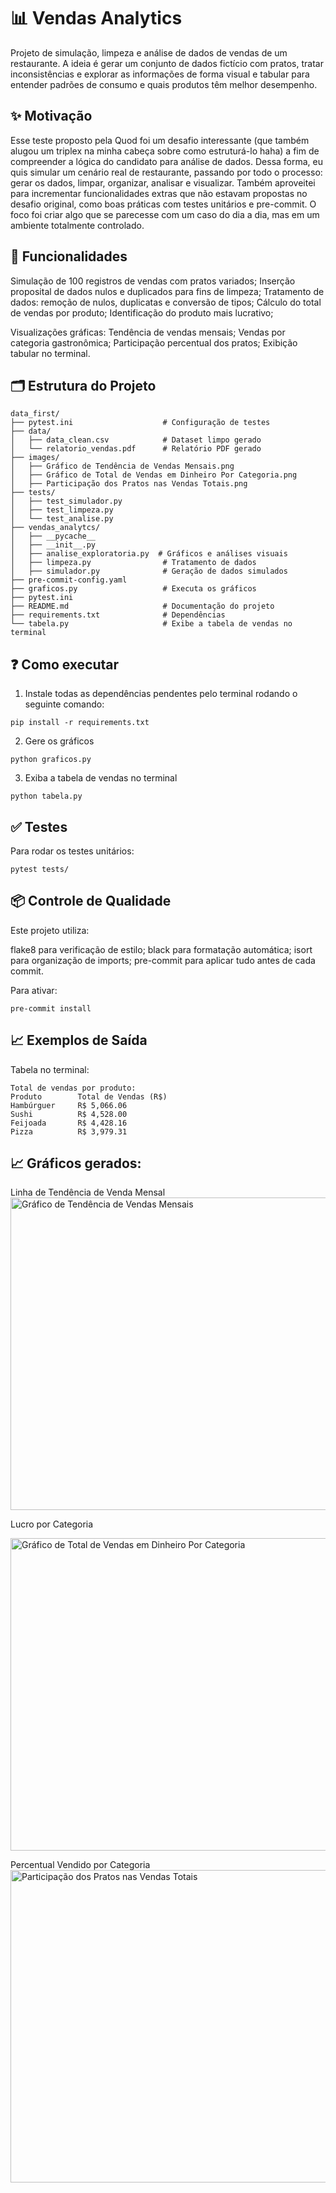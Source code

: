 # 📊 Vendas Analytics

Projeto de simulação, limpeza e análise de dados de vendas de um restaurante.
A ideia é gerar um conjunto de dados fictício com pratos, tratar inconsistências e explorar as informações de forma visual e tabular para entender padrões de consumo e quais produtos têm melhor desempenho.

## ✨ Motivação

Esse teste proposto pela Quod foi um desafio interessante (que também alugou um triplex na minha cabeça  sobre como estruturá-lo haha) a fim de compreender a lógica do candidato para análise de dados. Dessa forma, eu quis simular um cenário real de restaurante, passando por todo o processo: gerar os dados, limpar, organizar, analisar e visualizar.
Também aproveitei para incrementar funcionalidades extras que não estavam propostas no desafio original, como boas práticas com testes unitários e pre-commit.
O foco foi criar algo que se parecesse com um caso do dia a dia, mas em um ambiente totalmente controlado.

## 🧠 Funcionalidades

Simulação de 100 registros de vendas com pratos variados;
Inserção proposital de dados nulos e duplicados para fins de limpeza;
Tratamento de dados: remoção de nulos, duplicatas e conversão de tipos;
Cálculo do total de vendas por produto;
Identificação do produto mais lucrativo;

Visualizações gráficas:
Tendência de vendas mensais;
Vendas por categoria gastronômica;
Participação percentual dos pratos;
Exibição tabular no terminal.

## 🗂 Estrutura do Projeto

```
data_first/
├── pytest.ini                    # Configuração de testes
├── data/
│   ├── data_clean.csv            # Dataset limpo gerado
│   └── relatorio_vendas.pdf      # Relatório PDF gerado
├── images/
│   ├── Gráfico de Tendência de Vendas Mensais.png
│   ├── Gráfico de Total de Vendas em Dinheiro Por Categoria.png
│   ├── Participação dos Pratos nas Vendas Totais.png
├── tests/
│   ├── test_simulador.py
│   ├── test_limpeza.py
│   └── test_analise.py
├── vendas_analytcs/
│   ├── __pycache__
│   ├── __init__.py
│   ├── analise_exploratoria.py  # Gráficos e análises visuais
│   ├── limpeza.py                # Tratamento de dados
│   ├── simulador.py              # Geração de dados simulados
├── pre-commit-config.yaml
├── graficos.py                   # Executa os gráficos
├── pytest.ini
├── README.md                     # Documentação do projeto
├── requirements.txt              # Dependências
└── tabela.py                     # Exibe a tabela de vendas no terminal
```




## ❓ Como executar 

1. Instale todas as dependências pendentes pelo terminal rodando o seguinte comando:
```
pip install -r requirements.txt
```
2. Gere os gráficos
```
python graficos.py
```

3. Exiba a tabela de vendas no terminal
```
python tabela.py
```

## ✅ Testes

Para rodar os testes unitários:
```
pytest tests/
```

## 📦 Controle de Qualidade

Este projeto utiliza:

flake8 para verificação de estilo;
black para formatação automática;
isort para organização de imports;
pre-commit para aplicar tudo antes de cada commit.

Para ativar:
```
pre-commit install
```

## 📈 Exemplos de Saída

Tabela no terminal:

    Total de vendas por produto:
    Produto        Total de Vendas (R$)
    Hambúrguer     R$ 5,066.06
    Sushi          R$ 4,528.00
    Feijoada       R$ 4,428.16
    Pizza          R$ 3,979.31


## 📈 Gráficos gerados:

Linha de Tendência de Venda Mensal
<img width="700" height="500" alt="Gráfico de Tendência de Vendas Mensais" src="https://github.com/user-attachments/assets/faa124c7-e591-46b7-9e64-6d843fed4df7" /> <br>

Lucro por Categoria

<img width="700" height="500" alt="Gráfico de Total de Vendas em Dinheiro Por Categoria" src="https://github.com/user-attachments/assets/c95e0380-347f-48d6-a953-cad21605f670" /> <br>


Percentual Vendido por Categoria
<img width="700" height="500" alt="Participação dos Pratos nas Vendas Totais" src="https://github.com/user-attachments/assets/c4a912dd-bbfa-43b0-baf8-37f6ef235e18" />
